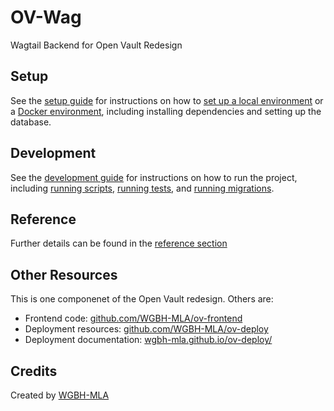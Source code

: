 # OV-Wag

Wagtail Backend for Open Vault Redesign

## Setup
See the [setup guide](./setup/index.md) for instructions on how to [set up a local environment](./setup/index.md#local) or a [Docker environment](./setup/docker.md), including installing dependencies and setting up the database.

## Development
See the [development guide](./dev/index.md) for instructions on how to run the project, including [running scripts](./dev/maintenance.md#scripts), [running tests](./dev/maintenance.md#tests), and [running migrations](./dev/migrate.md).

## Reference

Further details can be found in the [reference section](reference/index.md)

## Other Resources

This is one componenet of the Open Vault redesign. Others are:

- Frontend code: [github.com/WGBH-MLA/ov-frontend](https://github.com/WGBH-MLA/ov-frontend) 
- Deployment resources: [github.com/WGBH-MLA/ov-deploy](https://github.com/WGBH-MLA/ov-deploy) 
- Deployment documentation: [wgbh-mla.github.io/ov-deploy/](https://wgbh-mla.github.io/ov-deploy/)

## Credits

Created by [WGBH-MLA](https://github.com/WGBH-MLA/)
